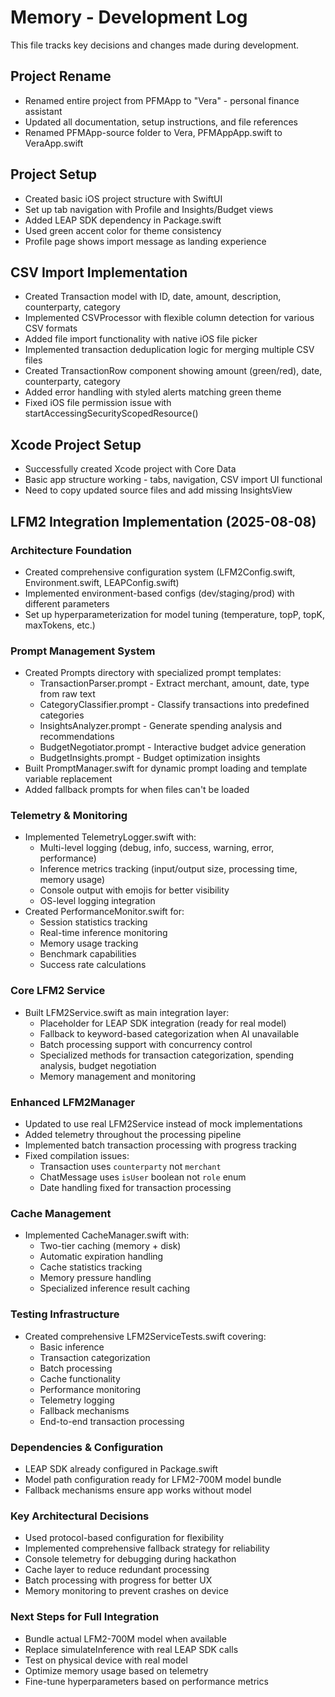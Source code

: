 # Memory - Development Log

This file tracks key decisions and changes made during development.

## Project Rename
- Renamed entire project from PFMApp to "Vera" - personal finance assistant
- Updated all documentation, setup instructions, and file references
- Renamed PFMApp-source folder to Vera, PFMAppApp.swift to VeraApp.swift

## Project Setup
- Created basic iOS project structure with SwiftUI
- Set up tab navigation with Profile and Insights/Budget views
- Added LEAP SDK dependency in Package.swift
- Used green accent color for theme consistency
- Profile page shows import message as landing experience

## CSV Import Implementation
- Created Transaction model with ID, date, amount, description, counterparty, category
- Implemented CSVProcessor with flexible column detection for various CSV formats
- Added file import functionality with native iOS file picker
- Implemented transaction deduplication logic for merging multiple CSV files
- Created TransactionRow component showing amount (green/red), date, counterparty, category
- Added error handling with styled alerts matching green theme
- Fixed iOS file permission issue with startAccessingSecurityScopedResource()

## Xcode Project Setup
- Successfully created Xcode project with Core Data
- Basic app structure working - tabs, navigation, CSV import UI functional
- Need to copy updated source files and add missing InsightsView

## LFM2 Integration Implementation (2025-08-08)

### Architecture Foundation
- Created comprehensive configuration system (LFM2Config.swift, Environment.swift, LEAPConfig.swift)
- Implemented environment-based configs (dev/staging/prod) with different parameters
- Set up hyperparameterization for model tuning (temperature, topP, topK, maxTokens, etc.)

### Prompt Management System
- Created Prompts directory with specialized prompt templates:
  - TransactionParser.prompt - Extract merchant, amount, date, type from raw text
  - CategoryClassifier.prompt - Classify transactions into predefined categories
  - InsightsAnalyzer.prompt - Generate spending analysis and recommendations
  - BudgetNegotiator.prompt - Interactive budget advice generation
  - BudgetInsights.prompt - Budget optimization insights
- Built PromptManager.swift for dynamic prompt loading and template variable replacement
- Added fallback prompts for when files can't be loaded

### Telemetry & Monitoring
- Implemented TelemetryLogger.swift with:
  - Multi-level logging (debug, info, success, warning, error, performance)
  - Inference metrics tracking (input/output size, processing time, memory usage)
  - Console output with emojis for better visibility
  - OS-level logging integration
- Created PerformanceMonitor.swift for:
  - Session statistics tracking
  - Real-time inference monitoring
  - Memory usage tracking
  - Benchmark capabilities
  - Success rate calculations

### Core LFM2 Service
- Built LFM2Service.swift as main integration layer:
  - Placeholder for LEAP SDK integration (ready for real model)
  - Fallback to keyword-based categorization when AI unavailable
  - Batch processing support with concurrency control
  - Specialized methods for transaction categorization, spending analysis, budget negotiation
  - Memory management and monitoring

### Enhanced LFM2Manager
- Updated to use real LFM2Service instead of mock implementations
- Added telemetry throughout the processing pipeline
- Implemented batch transaction processing with progress tracking
- Fixed compilation issues:
  - Transaction uses `counterparty` not `merchant`
  - ChatMessage uses `isUser` boolean not `role` enum
  - Date handling fixed for transaction processing

### Cache Management
- Implemented CacheManager.swift with:
  - Two-tier caching (memory + disk)
  - Automatic expiration handling
  - Cache statistics tracking
  - Memory pressure handling
  - Specialized inference result caching

### Testing Infrastructure
- Created comprehensive LFM2ServiceTests.swift covering:
  - Basic inference
  - Transaction categorization
  - Batch processing
  - Cache functionality
  - Performance monitoring
  - Telemetry logging
  - Fallback mechanisms
  - End-to-end transaction processing

### Dependencies & Configuration
- LEAP SDK already configured in Package.swift
- Model path configuration ready for LFM2-700M model bundle
- Fallback mechanisms ensure app works without model

### Key Architectural Decisions
- Used protocol-based configuration for flexibility
- Implemented comprehensive fallback strategy for reliability
- Console telemetry for debugging during hackathon
- Cache layer to reduce redundant processing
- Batch processing with progress for better UX
- Memory monitoring to prevent crashes on device

### Next Steps for Full Integration
- Bundle actual LFM2-700M model when available
- Replace simulateInference with real LEAP SDK calls
- Test on physical device with real model
- Optimize memory usage based on telemetry
- Fine-tune hyperparameters based on performance metrics
